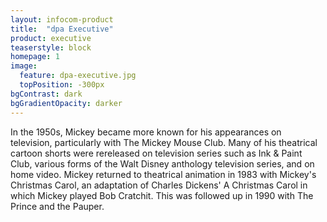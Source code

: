 ```yaml
---
layout: infocom-product
title:  "dpa Executive"
product: executive
teaserstyle: block
homepage: 1
image:
  feature: dpa-executive.jpg
  topPosition: -300px
bgContrast: dark
bgGradientOpacity: darker
---
```


In the 1950s, Mickey became more known for his appearances on television, particularly with The Mickey Mouse Club. Many of his theatrical cartoon shorts were rereleased on television series such as Ink & Paint Club, various forms of the Walt Disney anthology television series, and on home video. Mickey returned to theatrical animation in 1983 with Mickey's Christmas Carol, an adaptation of Charles Dickens' A Christmas Carol in which Mickey played Bob Cratchit. This was followed up in 1990 with The Prince and the Pauper.

